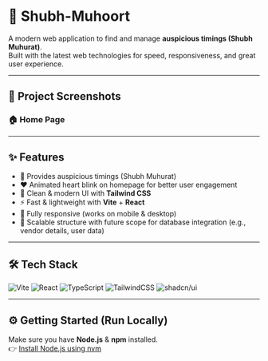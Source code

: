 # 🌟 Shubh-Muhoort

A modern web application to find and manage **auspicious timings (Shubh Muhurat)**.  
Built with the latest web technologies for speed, responsiveness, and great user experience.  


---

## 📸 Project Screenshots

### 🏠 Home Page




---

## ✨ Features

- 📅 Provides auspicious timings (Shubh Muhurat)  
- ❤️ Animated heart blink on homepage for better user engagement  
- 🎨 Clean & modern UI with **Tailwind CSS**  
- ⚡ Fast & lightweight with **Vite** + **React**  
- 📱 Fully responsive (works on mobile & desktop)  
- 🔐 Scalable structure with future scope for database integration (e.g., vendor details, user data)  

---

## 🛠️ Tech Stack

![Vite](https://img.shields.io/badge/Vite-646CFF?style=for-the-badge&logo=vite&logoColor=white)
![React](https://img.shields.io/badge/React-20232A?style=for-the-badge&logo=react&logoColor=61DAFB)
![TypeScript](https://img.shields.io/badge/TypeScript-3178C6?style=for-the-badge&logo=typescript&logoColor=white)
![TailwindCSS](https://img.shields.io/badge/TailwindCSS-38B2AC?style=for-the-badge&logo=tailwind-css&logoColor=white)
![shadcn/ui](https://img.shields.io/badge/shadcn--ui-000000?style=for-the-badge)

---

## ⚙️ Getting Started (Run Locally)

Make sure you have **Node.js** & **npm** installed.  
👉 [Install Node.js using nvm](https://github.com/nvm-sh/nvm#installing-and-updating)

